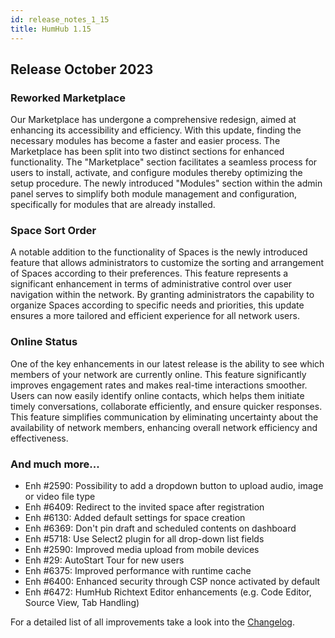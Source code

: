 ```yaml
---
id: release_notes_1_15
title: HumHub 1.15
---
```


## Release October 2023

### Reworked Marketplace

Our Marketplace has undergone a comprehensive redesign, aimed at enhancing its accessibility and efficiency. With this update, finding the necessary modules has become a faster and easier process. The Marketplace has been split into two distinct sections for enhanced functionality. The "Marketplace" section facilitates a seamless process for users to install, activate, and configure modules thereby optimizing the setup procedure. The newly introduced "Modules" section within the admin panel serves to simplify both module management and configuration, specifically for modules that are already installed.

### Space Sort Order

A notable addition to the functionality of Spaces is the newly introduced feature that allows administrators to customize the sorting and arrangement of Spaces according to their preferences. This feature represents a significant enhancement in terms of administrative control over user navigation within the network. By granting administrators the capability to organize Spaces according to specific needs and priorities, this update ensures a more tailored and efficient experience for all network users.

### Online Status

One of the key enhancements in our latest release is the ability to see which members of your network are currently online. This feature significantly improves engagement rates and makes real-time interactions smoother. Users can now easily identify online contacts, which helps them initiate timely conversations, collaborate efficiently, and ensure quicker responses. This feature simplifies communication by eliminating uncertainty about the availability of network members, enhancing overall network efficiency and effectiveness.

### And much more...

- Enh #2590: Possibility to add a dropdown button to upload audio, image or video file type
- Enh #6409: Redirect to the invited space after registration
- Enh #6130: Added default settings for space creation
- Enh #6369: Don't pin draft and scheduled contents on dashboard
- Enh #5718: Use Select2 plugin for all drop-down list fields
- Enh #2590: Improved media upload from mobile devices
- Enh #29: AutoStart Tour for new users
- Enh #6375: Improved performance with runtime cache
- Enh #6400: Enhanced security through CSP nonce activated by default
- Enh #6472: HumHub Richtext Editor enhancements (e.g. Code Editor, Source View, Tab Handling)

For a detailed list of all improvements take a look into the [Changelog](https://github.com/humhub/humhub/blob/develop/CHANGELOG.md).
